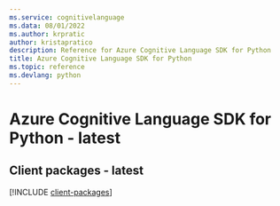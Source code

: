 ```yaml
---
ms.service: cognitivelanguage
ms.data: 08/01/2022
ms.author: krpratic
author: kristapratico
description: Reference for Azure Cognitive Language SDK for Python
title: Azure Cognitive Language SDK for Python
ms.topic: reference
ms.devlang: python
---
```

# Azure Cognitive Language SDK for Python - latest

## Client packages - latest
[!INCLUDE [client-packages](cognitive-language-client-index.md)]